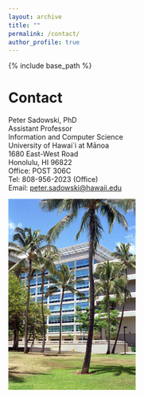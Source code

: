 ```yaml
---
layout: archive
title: ""
permalink: /contact/
author_profile: true
---
```


{% include base_path %}

# Contact

Peter Sadowski, PhD  
Assistant Professor  
Information and Computer Science  
University of Hawai`i at Mānoa  
1680 East-West Road  
Honolulu, HI 96822  
Office: POST 306C  
Tel: 808-956-2023 (Office)  
Email: peter.sadowski@hawaii.edu  

<!--- ![POST](/images/POST_bldg.jpg) --->
<img src="/images/POST_bldg.jpg"
     alt="POST Bldg"
     style="float: left; margin-right: 10px;" />

